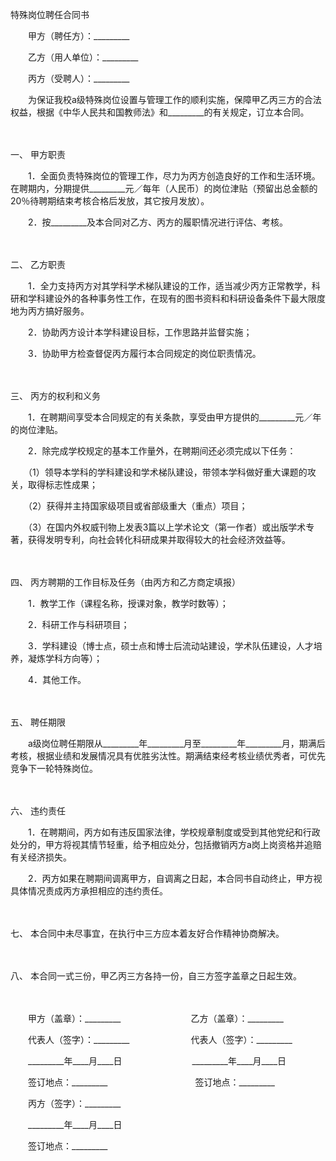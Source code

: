 



特殊岗位聘任合同书



 

　　甲方（聘任方）：_________　　

　　乙方（用人单位）：_________　　

　　丙方（受聘人）：_________　　

　　为保证我校a级特殊岗位设置与管理工作的顺利实施，保障甲乙丙三方的合法权益，根据《中华人民共和国教师法》和_________的有关规定，订立本合同。

　　

一、
甲方职责

　　1．全面负责特殊岗位的管理工作，尽力为丙方创造良好的工作和生活环境。在聘期内，分期提供_________元／每年（人民币）的岗位津贴（预留出总金额的20％待聘期结束考核合格后发放，其它按月发放）。

　　2．按_________及本合同对乙方、丙方的履职情况进行评估、考核。

　　

二、
乙方职责

　　1．全力支持丙方对其学科学术梯队建设的工作，适当减少丙方正常教学，科研和学科建设外的各种事务性工作，在现有的图书资料和科研设备条件下最大限度地为丙方搞好服务。

　　2．协助丙方设计本学科建设目标，工作思路并监督实施；

　　3．协助甲方检查督促丙方履行本合同规定的岗位职责情况。

　　

三、
丙方的权利和义务

　　1．在聘期间享受本合同规定的有关条款，享受由甲方提供的_________元／年的岗位津贴。

　　2．除完成学校规定的基本工作量外，在聘期间还必须完成以下任务：

　　（1）领导本学科的学科建设和学术梯队建设，带领本学科做好重大课题的攻关，取得标志性成果；

　　（2）获得并主持国家级项目或省部级重大（重点）项目；

　　（3）在国内外权威刊物上发表3篇以上学术论文（第一作者）或出版学术专著，获得发明专利，向社会转化科研成果并取得较大的社会经济效益等。

　　

四、
丙方聘期的工作目标及任务（由丙方和乙方商定填报）

　　1．教学工作（课程名称，授课对象，教学时数等）；

　　2．科研工作与科研项目；

　　3．学科建设（博士点，硕士点和博士后流动站建设，学术队伍建设，人才培养，凝炼学科方向等）；

　　4．其他工作。

　　

五、
聘任期限

　　a级岗位聘任期限从_________年_________月至_________年_________月，期满后考核，根据业绩和发展情况具有优胜劣汰性。期满结束经考核业绩优秀者，可优先竞争下一轮特殊岗位。

　　

六、
违约责任

　　1．在聘期间，丙方如有违反国家法律，学校规章制度或受到其他党纪和行政处分的，甲方将视其情节轻重，给予相应处分，包括撤销丙方a岗上岗资格并追赔有关经济损失。

　　2．丙方如果在聘期间调离甲方，自调离之日起，本合同书自动终止，甲方视具体情况责成丙方承担相应的违约责任。

　　

七、
本合同中未尽事宜，在执行中三方应本着友好合作精神协商解决。

　　

八、
本合同一式三份，甲乙丙三方各持一份，自三方签字盖章之日起生效。

　　

　　甲方（盖章）：_________　　　　　　　　乙方（盖章）：_________　　

　　代表人（签字）：_________　　　　　　　代表人（签字）：_________　　

　　_________年____月____日　　　　　　　　_________年____月____日　　

　　签订地点：_________　　　　　　　　　　签订地点：_________　　

　　丙方（签字）：_________　　

　　_________年____月____日　　

　　签订地点：_________